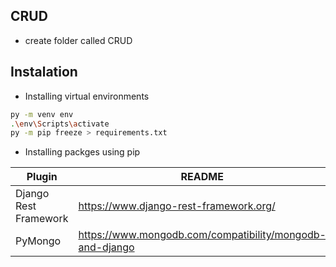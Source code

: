 ## CRUD

- create folder called CRUD

## Instalation
- Installing virtual environments
 ```sh
py -m venv env
.\env\Scripts\activate
py -m pip freeze > requirements.txt
```
- Installing packges using pip

| Plugin | README |
| ------ | ------ |
| Django Rest Framework | https://www.django-rest-framework.org/ |
| PyMongo | https://www.mongodb.com/compatibility/mongodb-and-django |



